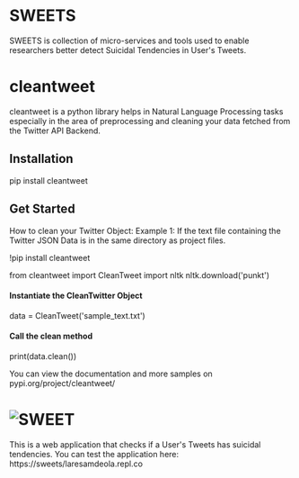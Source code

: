 # SWEETS
SWEETS is collection of micro-services and tools used to enable researchers better detect Suicidal Tendencies in User's Tweets. 

# cleantweet
cleantweet is a python library helps in Natural Language Processing tasks especially in the area of preprocessing and cleaning your data fetched from the Twitter API Backend.

## Installation
pip install cleantweet

## Get Started
How to clean your Twitter Object:
Example 1: If the text file containing the Twitter JSON Data is in the same directory as project files.

!pip install cleantweet

from cleantweet import CleanTweet
import nltk
nltk.download('punkt')

#### Instantiate the CleanTwitter Object
data = CleanTweet('sample_text.txt')

#### Call the clean method
print(data.clean())

You can view the documentation and more samples on pypi.org/project/cleantweet/

# ![SWEET](https://sweets.laresamdeola.repl.co)
This is a web application that checks if a User's Tweets has suicidal tendencies. You can test the application here: https://sweets/laresamdeola.repl.co
